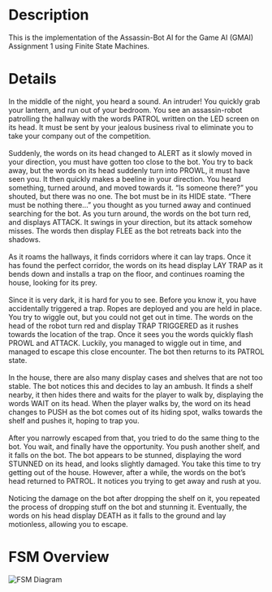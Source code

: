 # Description
This is the implementation of the Assassin-Bot AI for the Game AI (GMAI) Assignment 1 using Finite State Machines. 

# Details
In the middle of the night, you heard a sound. An intruder!  You quickly grab your lantern, and run out of your bedroom. You see an assassin-robot patrolling the hallway with the words PATROL written on the LED screen on its head. It must be sent by your jealous business rival to eliminate you to take your company out of the competition. 
<br><br>
Suddenly, the words on its head changed to ALERT as it slowly moved in your direction, you must have gotten too close to the bot. You try to back away, but the words on its head suddenly turn into PROWL, it must have seen you. It then quickly makes a beeline in your direction. You heard something, turned around, and moved towards it. “Is someone there?” you shouted, but there was no one. The bot must be in its HIDE state. “There must be nothing there…” you thought as you turned away and continued searching for the bot. As you turn around, the words on the bot turn red, and displays ATTACK. It swings in your direction, but its attack somehow misses. The words then display FLEE as the bot retreats back into the shadows. 
<br><br>
As it roams the hallways, it finds corridors where it can lay traps. Once it has found the perfect corridor, the words on its head display LAY TRAP as it bends down and installs a trap on the floor, and continues roaming the house, looking for its prey. 
<br><br>
Since it is very dark, it is hard for you to see. Before you know it, you have accidentally triggered a trap. Ropes are deployed and you are held in place. You try to wiggle out, but you could not get out in time. The words on the head of the robot turn red and display TRAP TRIGGERED as it rushes towards the location of the trap. Once it sees you the words quickly flash PROWL and ATTACK. Luckily, you managed to wiggle out in time, and managed to escape this close encounter. The bot then returns to its PATROL state. 
<br><br>
In the house, there are also many display cases and shelves that are not too stable. The bot notices this and decides to lay an ambush. It finds a shelf nearby, it then hides there and waits for the player to walk by, displaying the words WAIT on its head. When the player walks by, the word on its head changes to PUSH as the bot comes out of its hiding spot, walks towards the shelf and pushes it, hoping to trap you. 
<br><br>
After you narrowly escaped from that, you tried to do the same thing to the bot. You wait, and finally have the opportunity. You push another shelf, and it falls on the bot. The bot appears to be stunned, displaying the word STUNNED on its head, and looks slightly damaged. You take this time to try getting out of the house. However, after a while, the words on the bot’s head returned to PATROL. It notices you trying to get away and rush at you. 
<br><br>
Noticing the damage on the bot after dropping the shelf on it, you repeated the process of dropping stuff on the bot and stunning it. Eventually, the words on his head display DEATH as it falls to the ground and lay motionless, allowing you to escape. 

# FSM Overview
![FSM Diagram](https://github.com/tingjs05/GDD-Game-AI-Assignment-1-FSM-Requirement-3-Implementation/assets/105273734/38e9da46-66e2-4e7c-9fc0-cf8a62cb96c2)

